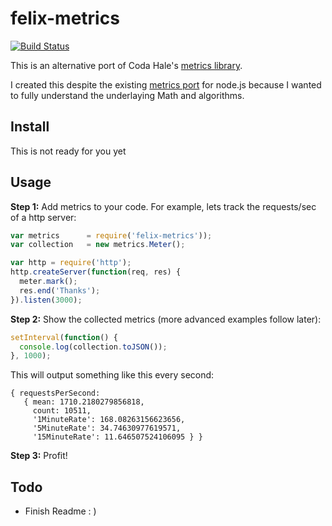 # felix-metrics

[![Build Status](https://secure.travis-ci.org/felixge/node-felix-metrics.png)](http://travis-ci.org/felixge/node-felix-metrics)

This is an alternative port of Coda Hale's [metrics library][codametrics].

I created this despite the existing [metrics port][existingmetrics] for node.js
because I wanted to fully understand the underlaying Math and algorithms.

[codametrics]:  https://github.com/codahale/metrics
[existingmetrics]: https://github.com/mikejihbe/metrics

## Install

This is not ready for you yet

## Usage

**Step 1:** Add metrics to your code. For example, lets track the requests/sec
of a http server:

```js
var metrics      = require('felix-metrics'));
var collection   = new metrics.Meter();

var http = require('http');
http.createServer(function(req, res) {
  meter.mark();
  res.end('Thanks');
}).listen(3000);
```

**Step 2:** Show the collected metrics (more advanced examples follow later):

```js
setInterval(function() {
  console.log(collection.toJSON());
}, 1000);
```

This will output something like this every second:

```
{ requestsPerSecond:
   { mean: 1710.2180279856818,
     count: 10511,
     '1MinuteRate': 168.08263156623656,
     '5MinuteRate': 34.74630977619571,
     '15MinuteRate': 11.646507524106095 } }
```

**Step 3:** Profit!

## Todo

* Finish Readme : )
